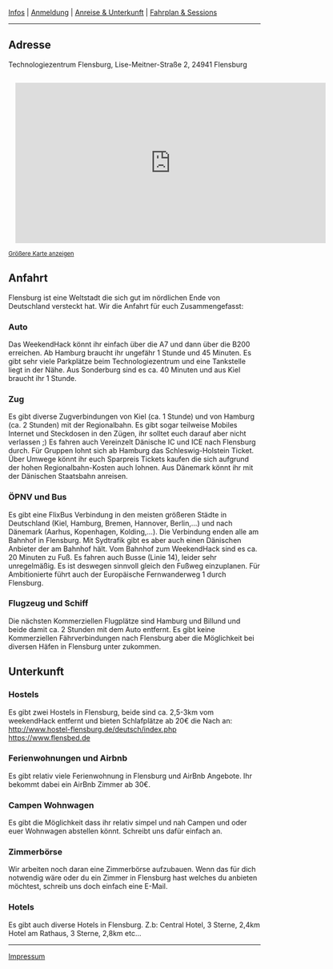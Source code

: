 [Infos](/#das-event) | [Anmeldung](/registration) | [Anreise & Unterkunft](/anreise-unterkunft) | [Fahrplan & Sessions](/fahrplan)

---
## Adresse
Technologiezentrum Flensburg, Lise-Meitner-Straße 2, 24941 Flensburg

<iframe width="620" height="320" style="margin: 1em;" frameborder="0" scrolling="no" marginheight="0" marginwidth="0" src="https://www.openstreetmap.org/export/embed.html?bbox=9.440989494323732%2C54.761048546252%2C9.453756809234621%2C54.76582106825622&amp;layer=mapnik&amp;marker=54.76343178258027%2C9.447373151779175" style="border: 1px solid black"></iframe><br/><small><a href="https://www.openstreetmap.org/?mlat=54.76343&amp;mlon=9.44737#map=17/54.76343/9.44737">Größere Karte anzeigen</a></small>

## Anfahrt
Flensburg ist eine Weltstadt die sich gut im nördlichen Ende von Deutschland versteckt hat. Wir die Anfahrt für euch Zusammengefasst:

### Auto
Das WeekendHack könnt ihr einfach über die A7 und dann über die B200 erreichen. Ab Hamburg braucht ihr ungefähr 1 Stunde und 45 Minuten. Es gibt sehr viele Parkplätze beim Technologiezentrum und eine Tankstelle liegt in der Nähe. Aus Sonderburg sind es ca. 40 Minuten und aus Kiel braucht ihr 1 Stunde.

### Zug
Es gibt diverse Zugverbindungen von Kiel (ca. 1 Stunde) und von Hamburg (ca. 2 Stunden) mit der Regionalbahn. Es gibt sogar teilweise Mobiles Internet und Steckdosen in den Zügen, ihr solltet euch darauf aber nicht verlassen ;) Es fahren auch Vereinzelt Dänische IC und ICE nach Flensburg durch. Für Gruppen lohnt sich ab Hamburg das Schleswig-Holstein Ticket. Über Umwege könnt ihr euch Sparpreis Tickets kaufen die sich aufgrund der hohen Regionalbahn-Kosten auch lohnen. Aus Dänemark könnt ihr mit der Dänischen Staatsbahn anreisen.

### ÖPNV und Bus
Es gibt eine FlixBus Verbindung in den meisten größeren Städte in Deutschland (Kiel, Hamburg, Bremen, Hannover, Berlin,...) und nach Dänemark (Aarhus, Kopenhagen, Kolding,...). Die Verbindung enden alle am Bahnhof in Flensburg. Mit Sydtrafik gibt es aber auch einen Dänischen Anbieter der am Bahnhof hält.
Vom Bahnhof zum WeekendHack sind es ca. 20 Minuten zu Fuß. Es fahren auch Busse (Linie 14), leider sehr unregelmäßig. Es ist deswegen sinnvoll gleich den Fußweg einzuplanen.
Für Ambitionierte führt auch der Europäische Fernwanderweg 1 durch Flensburg.

### Flugzeug und Schiff
Die nächsten Kommerziellen Flugplätze sind Hamburg und Billund und beide damit ca. 2 Stunden mit dem Auto entfernt. Es gibt keine Kommerziellen Fährverbindungen nach Flensburg aber die Möglichkeit bei diversen Häfen in Flensburg unter zukommen.



## Unterkunft
### Hostels
Es gibt zwei Hostels in Flensburg, beide sind ca. 2,5-3km vom weekendHack entfernt und bieten Schlafplätze ab 20€ die Nach an:
http://www.hostel-flensburg.de/deutsch/index.php  
https://www.flensbed.de  

### Ferienwohnungen und Airbnb
Es gibt relativ viele Ferienwohnung in Flensburg und AirBnb Angebote. Ihr bekommt dabei ein AirBnb Zimmer ab 30€.

### Campen Wohnwagen
Es gibt die Möglichkeit dass ihr relativ simpel und nah Campen und oder euer Wohnwagen abstellen könnt. Schreibt uns dafür einfach an.

### Zimmerbörse
Wir arbeiten noch daran eine Zimmerbörse aufzubauen. Wenn das für dich notwendig wäre oder du ein Zimmer in Flensburg hast welches du anbieten möchtest, schreib uns doch einfach eine E-Mail.

### Hotels
Es gibt auch diverse Hotels in Flensburg.
Z.b:
Central Hotel, 3 Sterne, 2,4km
Hotel am Rathaus, 3 Sterne, 2,8km
etc...

---
[Impressum](https://chaostreff-flensburg.de/impressum/)
